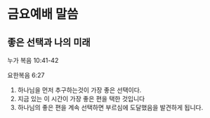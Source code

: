 # 금요예배 말씀
## 좋은 선택과 나의 미래
누가 복음 10:41-42

요한복음 6:27

1. 하나님을 먼저 추구하는것이 가장 좋은 선택이다. 
2. 지금 있는 이 시간이 가장 좋은 편을 택한 것입니다
3. 하나님의 좋은 편을 계속 선택하면 부르심에 도달했음을 발견하게 됩니다.
 